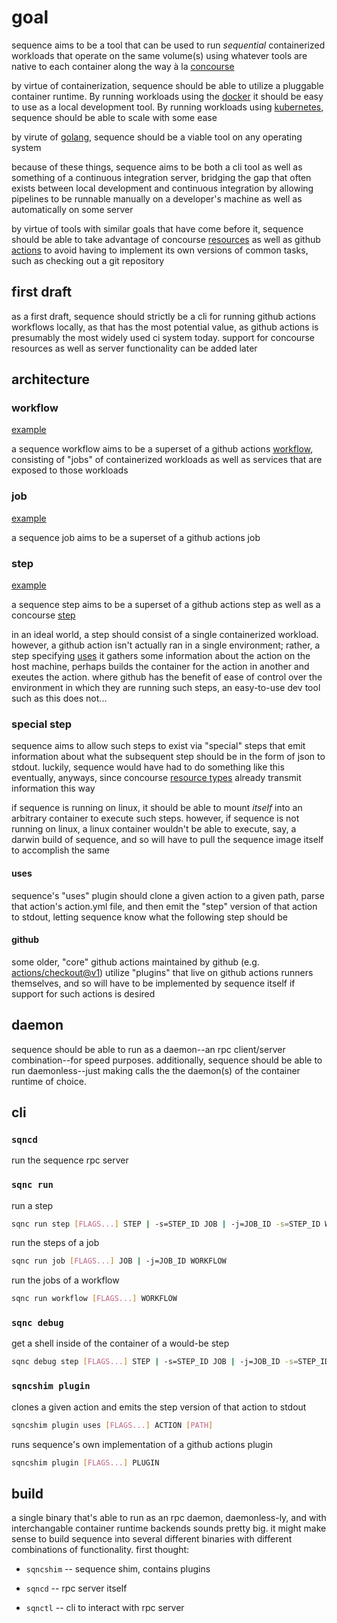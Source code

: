 # goal

sequence aims to be a tool that can be used to run _sequential_ containerized workloads that operate on the same volume(s) using whatever tools are native to each container along the way à la [concourse](https://concourse-ci.org)

by virtue of containerization, sequence should be able to utilize a pluggable container runtime. By running workloads using the [docker](https://docker.com) it should be easy to use as a local development tool. By running workloads using [kubernetes](https://kubernetes.io/), sequence should be able to scale with some ease

by virute of [golang](https://go.dev/), sequence should be a viable tool on any operating system

because of these things, sequence aims to be both a cli tool as well as something of a continuous integration server, bridging the gap that often exists between local development and continuous integration by allowing pipelines to be runnable manually on a developer's machine as well as automatically on some server

by virtue of tools with similar goals that have come before it, sequence should be able to take advantage of concourse [resources](https://concourse-ci.org/resources.html) as well as github [actions](https://docs.github.com/en/actions/learn-github-actions/understanding-github-actions#actions) to avoid having to implement its own versions of common tasks, such as checking out a git repository

## first draft

as a first draft, sequence should strictly be a cli for running github actions workflows locally, as that has the most potential value, as github actions is presumably the most widely used ci system today. support for concourse resources as well as server functionality can be added later

## architecture

### workflow

[example](testdata/workflow.yml)

a sequence workflow aims to be a superset of a github actions [workflow](https://docs.github.com/en/actions/learn-github-actions/understanding-github-actions#create-an-example-workflow), consisting of "jobs" of containerized workloads as well as services that are exposed to those workloads

### job

[example](testdata/job.yml)

a sequence job aims to be a superset of a github actions job

### step

[example](testdata/step.yml)

a sequence step aims to be a superset of a github actions step as well as a concourse [step](https://concourse-ci.org/steps.html)

in an ideal world, a step should consist of a single containerized workload. however, a github action isn't actually ran in a single environment; rather, a step specifying [uses](https://docs.github.com/en/actions/learn-github-actions/workflow-syntax-for-github-actions#jobsjob_idstepsuses) it gathers some information about the action on the host machine, perhaps builds the container for the action in another and exeutes the action. where github has the benefit of ease of control over the environment in which they are running such steps, an easy-to-use dev tool such as this does not...

### special step

sequence aims to allow such steps to exist via "special" steps that emit information about what the subsequent step should be in the form of json to stdout. luckily, sequence would have had to do something like this eventually, anyways, since concourse [resource types](https://concourse-ci.org/implementing-resource-types.html) already transmit information this way

if sequence is running on linux, it should be able to mount _itself_ into an arbitrary container to execute such steps. however, if sequence is not running on linux, a linux container wouldn't be able to execute, say, a darwin build of sequence, and so will have to pull the sequence image itself to accomplish the same

#### uses

sequence's "uses" plugin should clone a given action to a given path, parse that action's action.yml file, and then emit the "step" version of that action to stdout, letting sequence know what the following step should be

#### github

some older, "core" github actions maintained by github (e.g. [actions/checkout@v1](https://github.com/actions/checkout/blob/v1/action.yml#L23)) utilize "plugins" that live on github actions runners themselves, and so will have to be implemented by sequence itself if support for such actions is desired

## daemon

sequence should be able to run as a daemon--an rpc client/server combination--for speed purposes. additionally, sequence should be able to run daemonless--just making calls the the daemon(s) of the container runtime of choice.

## cli

### `sqncd`

run the sequence rpc server

### `sqnc run`

run a step

```sh
sqnc run step [FLAGS...] STEP | -s=STEP_ID JOB | -j=JOB_ID -s=STEP_ID WORKFLOW
```

run the steps of a job

```sh
sqnc run job [FLAGS...] JOB | -j=JOB_ID WORKFLOW
```

run the jobs of a workflow

```sh
sqnc run workflow [FLAGS...] WORKFLOW
```

### `sqnc debug`

get a shell inside of the container of a would-be step

```sh
sqnc debug step [FLAGS...] STEP | -s=STEP_ID JOB | -j=JOB_ID -s=STEP_ID WORKFLOW
```

### `sqncshim plugin`

clones a given action and emits the step version of that action to stdout

```sh
sqncshim plugin uses [FLAGS...] ACTION [PATH]
```

runs sequence's own implementation of a github actions plugin

```sh
sqncshim plugin [FLAGS...] PLUGIN
```

## build

a single binary that's able to run as an rpc daemon, daemonless-ly, and with interchangable container runtime backends sounds pretty big. it might make sense to build sequence into several different binaries with different combinations of functionality. first thought:

* `sqncshim` -- sequence shim, contains plugins

* `sqncd` -- rpc server itself

* `sqnctl` -- cli to interact with rpc server
